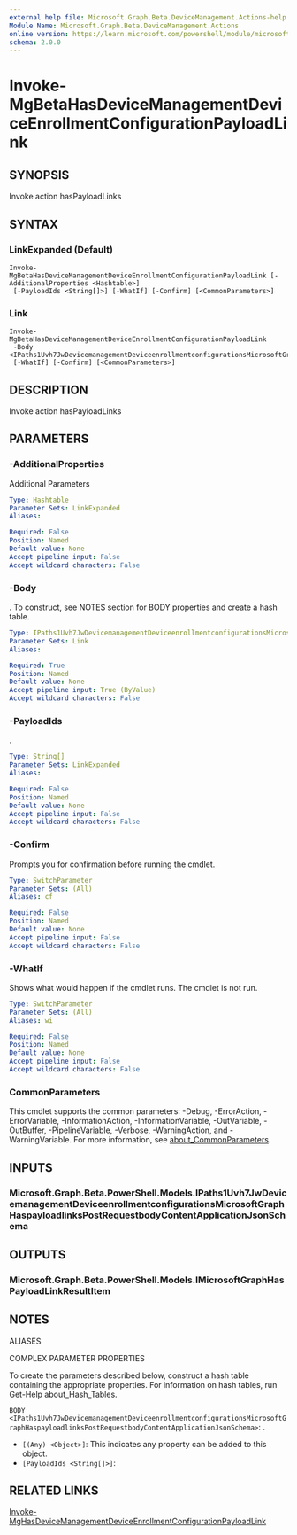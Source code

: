 ```yaml
---
external help file: Microsoft.Graph.Beta.DeviceManagement.Actions-help.xml
Module Name: Microsoft.Graph.Beta.DeviceManagement.Actions
online version: https://learn.microsoft.com/powershell/module/microsoft.graph.beta.devicemanagement.actions/invoke-mgbetahasdevicemanagementdeviceenrollmentconfigurationpayloadlink
schema: 2.0.0
---
```


# Invoke-MgBetaHasDeviceManagementDeviceEnrollmentConfigurationPayloadLink

## SYNOPSIS
Invoke action hasPayloadLinks

## SYNTAX

### LinkExpanded (Default)
```
Invoke-MgBetaHasDeviceManagementDeviceEnrollmentConfigurationPayloadLink [-AdditionalProperties <Hashtable>]
 [-PayloadIds <String[]>] [-WhatIf] [-Confirm] [<CommonParameters>]
```

### Link
```
Invoke-MgBetaHasDeviceManagementDeviceEnrollmentConfigurationPayloadLink
 -Body <IPaths1Uvh7JwDevicemanagementDeviceenrollmentconfigurationsMicrosoftGraphHaspayloadlinksPostRequestbodyContentApplicationJsonSchema>
 [-WhatIf] [-Confirm] [<CommonParameters>]
```

## DESCRIPTION
Invoke action hasPayloadLinks

## PARAMETERS

### -AdditionalProperties
Additional Parameters

```yaml
Type: Hashtable
Parameter Sets: LinkExpanded
Aliases:

Required: False
Position: Named
Default value: None
Accept pipeline input: False
Accept wildcard characters: False
```

### -Body
.
To construct, see NOTES section for BODY properties and create a hash table.

```yaml
Type: IPaths1Uvh7JwDevicemanagementDeviceenrollmentconfigurationsMicrosoftGraphHaspayloadlinksPostRequestbodyContentApplicationJsonSchema
Parameter Sets: Link
Aliases:

Required: True
Position: Named
Default value: None
Accept pipeline input: True (ByValue)
Accept wildcard characters: False
```

### -PayloadIds
.

```yaml
Type: String[]
Parameter Sets: LinkExpanded
Aliases:

Required: False
Position: Named
Default value: None
Accept pipeline input: False
Accept wildcard characters: False
```

### -Confirm
Prompts you for confirmation before running the cmdlet.

```yaml
Type: SwitchParameter
Parameter Sets: (All)
Aliases: cf

Required: False
Position: Named
Default value: None
Accept pipeline input: False
Accept wildcard characters: False
```

### -WhatIf
Shows what would happen if the cmdlet runs.
The cmdlet is not run.

```yaml
Type: SwitchParameter
Parameter Sets: (All)
Aliases: wi

Required: False
Position: Named
Default value: None
Accept pipeline input: False
Accept wildcard characters: False
```

### CommonParameters
This cmdlet supports the common parameters: -Debug, -ErrorAction, -ErrorVariable, -InformationAction, -InformationVariable, -OutVariable, -OutBuffer, -PipelineVariable, -Verbose, -WarningAction, and -WarningVariable. For more information, see [about_CommonParameters](http://go.microsoft.com/fwlink/?LinkID=113216).

## INPUTS

### Microsoft.Graph.Beta.PowerShell.Models.IPaths1Uvh7JwDevicemanagementDeviceenrollmentconfigurationsMicrosoftGraphHaspayloadlinksPostRequestbodyContentApplicationJsonSchema
## OUTPUTS

### Microsoft.Graph.Beta.PowerShell.Models.IMicrosoftGraphHasPayloadLinkResultItem
## NOTES

ALIASES

COMPLEX PARAMETER PROPERTIES

To create the parameters described below, construct a hash table containing the appropriate properties. For information on hash tables, run Get-Help about_Hash_Tables.


`BODY <IPaths1Uvh7JwDevicemanagementDeviceenrollmentconfigurationsMicrosoftGraphHaspayloadlinksPostRequestbodyContentApplicationJsonSchema>`: .
  - `[(Any) <Object>]`: This indicates any property can be added to this object.
  - `[PayloadIds <String[]>]`: 

## RELATED LINKS
[Invoke-MgHasDeviceManagementDeviceEnrollmentConfigurationPayloadLink](/powershell/module/Microsoft.Graph.DeviceManagement.Actions/Invoke-MgHasDeviceManagementDeviceEnrollmentConfigurationPayloadLink?view=graph-powershell-v1.0)

